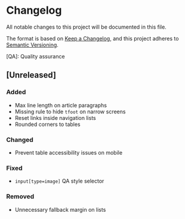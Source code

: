 # Changelog
All notable changes to this project will be documented in this file.

The format is based on [Keep a Changelog](https://keepachangelog.com/en/1.0.0/),
and this project adheres to [Semantic Versioning](https://semver.org/spec/v2.0.0.html).

[QA]: Quality assurance

## [Unreleased]

### Added

- Max line length on article paragraphs
- Missing rule to hide `tfoot` on narrow screens
- Reset links inside navigation lists
- Rounded corners to tables

### Changed

- Prevent table accessibility issues on mobile

### Fixed

- `input[type=image]` QA style selector

### Removed

- Unnecessary fallback margin on lists
